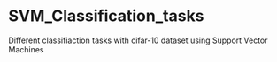 # SVM_Classification_tasks
Different classifiaction tasks with cifar-10 dataset using Support Vector Machines
